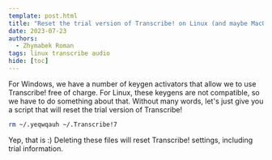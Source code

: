```yaml
---
template: post.html
title: "Reset the trial version of Transcribe! on Linux (and maybe MacOS)"
date: 2023-07-23
authors:
  - Zhymabek Roman
tags: linux transcribe audio
hide: [toc]
---
```


For Windows, we have a number of keygen activators that allow we to use Transcribe! free of charge. For Linux, these keygens are not compatible, so we have to do something about that. Without many words, let's just give you a script that will reset the trial version of Transcribe!

```bash
rm ~/.yeqwqauh ~/.Transcribe!7
```

Yep, that is :) Deleting these files will reset Transcribe! settings, including trial information.
